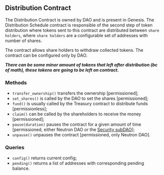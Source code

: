 ## Distribution Contract

The Distribution Contract is owned by DAO and is present in Genesis. The Distribution Schedule contract is responsible of the second step of token distribution where tokens sent to this contract are distributed between `share holders`, where `share holders` are a configurable set of addresses with number of shares.

The contract allows share holders to withdraw collected tokens. The contract can be configured only by DAO.

***There can be some minor amount of tokens that left after distribution (bc of math), these tokens are going to be left on contract.***

### Methods

- `transfer_ownership()` transfers the ownership [permissioned];
- `set_shares()` is called by the DAO to set the shares [permissioned];
- `fund()` is usually called by the Treasury contract to distribute funds [permissionless];
- `claim()` can be called by the shareholders  to receive the money [permissioned];
- `pause(duration)` pauses the contract for a given amount of time [permissioned, either Neutron DAO or the [Security subDAO](https://www.notion.so/Governance-Technical-Design-3ae3d16779ec4fe8b37df83ef2f052bc)];
- `unpause()` unpauses the contract [permissioned, only Neutron DAO].

### Queries

- `config()` returns current config;
- `pending()` returns a list of addresses with corresponding pending balance.
